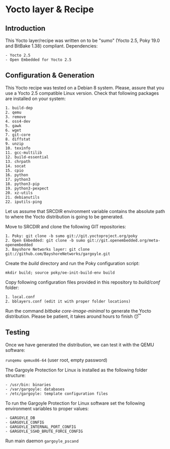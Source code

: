 # Yocto layer & Recipe

## Introduction

This Yocto layer/recipe was written on to be "sumo" (Yocto 2.5, Poky 19.0 and
BitBake 1.38) compliant. Dependencies:

	- Yocto 2.5
	- Open Embedded for Yocto 2.5

## Configuration & Generation

This Yocto recipe was tested on a Debian 8 system. Please, assure that you
use a Yocto 2.5 compatible Linux version. Check that following packages are 
installed on your system:

	1. build-dep
	2. qemu
	3. remove
	4. oss4-dev
	5. gawk
	6. wget
	7. git-core
	8. diffstat
	9. unzip
	10. texinfo
	11. gcc-multilib
	12. build-essential
	13. chrpath
	14. socat
	15. cpio
	16. python
	17. python3
	18. python3-pip
	19. python3-pexpect
	20. xz-utils
	21. debianutils
	22. iputils-ping

Let us assume that SRCDIR environment variable contains the absolute path to where 
the Yocto distribution is going to be generated.

Move to SRCDIR and clone the following GIT repositories:

	1. Poky: git clone -b sumo git://git.yoctoproject.org/poky
	2. Open Embedded: git clone -b sumo git://git.openembedded.org/meta-openembedded
	3. Bayshore Networks layer: git clone git://github.com/BayshoreNetworks/gargoyle.git

Create the _build_ directory and run the Poky configuration script:

```mkdir build; source poky/oe-init-build-env build```

Copy following configuration files provided in this repository to _build/conf_ folder:

	1. local.conf
	2. bblayers.conf (edit it with proper folder locations)

Run the command _bitbake core-image-minimal_ to generate the Yocto distribution. Please 
be patient, it takes around hours to finish :sleeping:

## Testing

Once we have generated the distribution, we can test it with the QEMU software:

```runqemu qemux86-64``` (user root, empty password)

The Gargoyle Protection for Linux is installed as the following folder structure:

	- /usr/bin: binaries
	- /var/gargoyle: databases
	- /etc/gargoyle: template configuration files

To run the Gargoyle Protection for Linux software set the following environment 
variables to proper values:

	- GARGOYLE_DB
	- GARGOYLE_CONFIG
	- GARGOYLE_INTERNAL_PORT_CONFIG
	- GARGOYLE_SSHD_BRUTE_FORCE_CONFIG

Run main daemon ```gargoyle_pscand```
